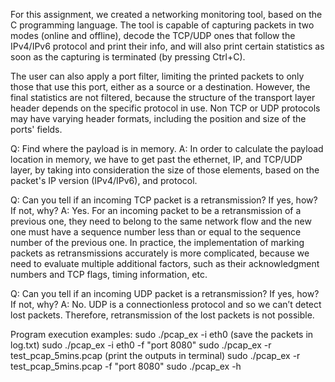 For this assignment, we created a networking monitoring tool, based on the C programming
language. The tool is capable of capturing packets in two modes (online and offline), 
decode the TCP/UDP ones that follow the IPv4/IPv6 protocol and print their info, and will
also print certain statistics as soon as the capturing is terminated (by pressing Ctrl+C).

The user can also apply a port filter, limiting the printed packets to only those that use 
this port, either as a source or a destination. However, the final statistics are not 
filtered, because the structure of the transport layer header depends on the specific protocol 
in use. Non TCP or UDP protocols may have varying header formats, including the position and 
size of the ports' fields.


Q: Find where the payload is in memory.
A: In order to calculate the payload location in memory, we have to get past the ethernet, 
   IP, and TCP/UDP layer, by taking into consideration the size of those elements, based on 
   the packet's IP version (IPv4/IPv6), and protocol.

Q: Can you tell if an incoming TCP packet is a retransmission? If yes, how? If not, why?
A: Yes. For an incoming packet to be a retransmission of a previous one, they need to 
   belong to the same network flow and the new one must have a sequence number less than
   or equal to the sequence number of the previous one. In practice, the implementation 
   of marking packets as retransmissions accurately is more complicated, because we need 
   to evaluate multiple additional factors, such as their acknowledgment numbers and TCP 
   flags, timing information, etc.

Q: Can you tell if an incoming UDP packet is a retransmission? If yes, how? If not, why?
A: No. UDP is a connectionless protocol and so we can’t detect lost packets. Therefore, 
   retransmission of the lost packets is not possible.


Program execution examples:
sudo ./pcap_ex -i eth0 (save the packets in log.txt)
sudo ./pcap_ex -i eth0 -f "port 8080"
sudo ./pcap_ex -r test_pcap_5mins.pcap (print the outputs in terminal)
sudo ./pcap_ex -r test_pcap_5mins.pcap -f "port 8080"
sudo ./pcap_ex -h 
